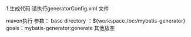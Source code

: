 1.生成代码 请执行generatorConfig.xml 文件

maven执行 参数：
base directory ：${workspace_loc:/mybatis-generator}
goals：mybatis-generator:generate
其他放空

